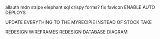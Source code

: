allauth
mdn
stripe
elephant sql
crispy forms?
fix favicon
ENABLE AUTO DEPLOYS

UPDATE EVERYTHING TO THE MYRECIPIE INSTEAD OF STOCK TAKE

REDESIGN WIREFRAMES
REDESIGN DATABASE DIAGRAM